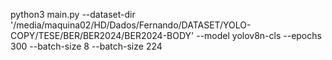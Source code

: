 python3 main.py --dataset-dir '/media/maquina02/HD/Dados/Fernando/DATASET/YOLO-COPY/TESE/BER/BER2024/BER2024-BODY' --model yolov8n-cls --epochs 300 --batch-size 8 --batch-size 224
